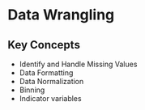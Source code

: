 # Data Wrangling

## Key Concepts
- Identify and Handle Missing Values
- Data Formatting
- Data Normalization
- Binning
- Indicator variables
